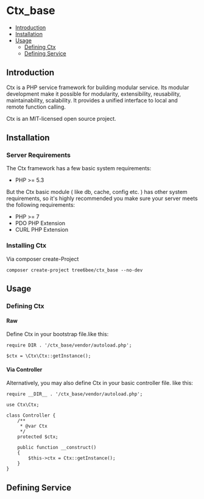 # Ctx_base
* [Introduction](#introduction)
* [Installation](#installation)
* [Usage](#usage)
  * [Defining Ctx](#defining-ctx)
  * [Defining Service](#defining-service)

## Introduction

Ctx is a PHP service framework for building modular service.  Its modular development make it possible for modularity, extensibility, reusability, maintainability, scalability. It provides a unified interface to local and remote function calling.

Ctx is an MIT-licensed open source project. 

## Installation

### Server Requirements

The Ctx framework has a few basic system requirements:

* PHP >= 5.3

But the Ctx basic module ( like db, cache, config etc. ) has other system requirements, so it's highly recommended you make sure your server meets the following requirements:

* PHP >= 7
* PDO PHP Extension
* CURL PHP Extension

### Installing Ctx

Via composer create-Project

```
composer create-project tree6bee/ctx_base --no-dev
```

## Usage

### Defining Ctx

#### Raw

Define Ctx in your bootstrap file.like this:

```
require DIR . '/ctx_base/vendor/autoload.php';

$ctx = \Ctx\Ctx::getInstance();
```

#### Via Controller

Alternatively, you may also define Ctx in your basic controller file. like this:

```
require __DIR__ . '/ctx_base/vendor/autoload.php';

use Ctx\Ctx;

class Controller {
	/**
     * @var Ctx
     */
    protected $ctx;

    public function __construct()
    {
    	$this->ctx = Ctx::getInstance();
    }
}
```

## Defining Service

